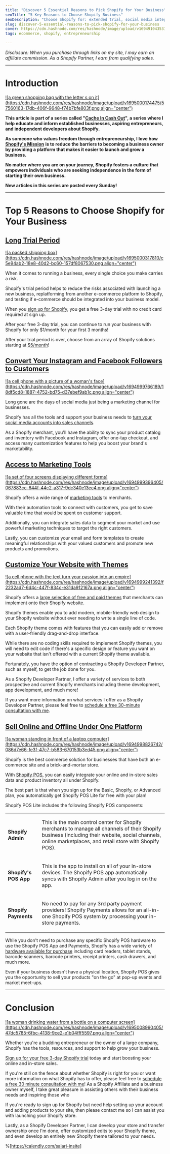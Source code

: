 ```yaml
---
title: "Discover 5 Essential Reasons to Pick Shopify for Your Business"
seoTitle: "5 Key Reasons to Choose Shopify Business"
seoDescription: "Choose Shopify for: extended trial, social media integration, marketing tools, customizable themes, and unified sales"
slug: discover-5-essential-reasons-to-pick-shopify-for-your-business
cover: https://cdn.hashnode.com/res/hashnode/image/upload/v1694910435315/6776ac22-8c88-4403-8464-72c866c6b26b.jpeg
tags: ecommerce, shopify, entrepreneurship

---
```


*Disclosure: When you purchase through links on my site, I may earn an affiliate commission. As a Shopify Partner, I earn from qualifying sales.*

---

# Introduction

[![a green shopping bag with the letter s on it](https://cdn.hashnode.com/res/hashnode/image/upload/v1695000174475/57560163-17db-406f-9648-f74b7bfe803f.png align="center")](https://shopify.pxf.io/c/4786087/1296288/13624)

**This article is part of a series called "**[**Cache In Cash Out**](https://scrappedscript.com/series/cache-in-cash-out)**", a series where I help educate and inform established businesses, aspiring entrepreneurs, and independent developers about Shopify.**

**As someone who values freedom through entrepreneurship, I love how** [**Shopify's Mission**](http://shopify.pxf.io/5g1zrD) **is to reduce the barriers to becoming a business owner by providing a platform that makes it easier to launch and grow a business.**

**No matter where you are on your journey, Shopify fosters a culture that empowers individuals who are seeking independence in the form of starting their own business.**

**New articles in this series are posted every Sunday!**

---

# Top 5 Reasons to Choose Shopify for Your Business

## [Long Trial Period](https://shopify.pxf.io/c/4786087/1101159/13624)

[![a packed shipping box](https://cdn.hashnode.com/res/hashnode/image/upload/v1695000317810/c5e94ab2-18e8-40d2-bc60-157df8067530.png align="center")](https://shopify.pxf.io/c/4786087/1499969/13624)

When it comes to running a business, every single choice you make carries a risk.

Shopify's trial period helps to reduce the risks associated with launching a new business, replatforming from another e-commerce platform to Shopify, and testing if e-commerce should be integrated into your business model.

When you [sign up for Shopify](https://shopify.pxf.io/c/4786087/1101159/13624), you get a free 3-day trial with no credit card required at sign up.

After your free 3-day trial, you can continue to run your business with Shopify for only $1/month for your first 3 months!

After your trial period is over, choose from an array of Shopify solutions starting at [$5/month](http://shopify.pxf.io/9gyqK4)!

## [Convert Your Instagram and Facebook Followers to Customers](http://shopify.pxf.io/XY2E7y)

[![a cell phone with a picture of a woman's face](https://cdn.hashnode.com/res/hashnode/image/upload/v1694999766189/18df5cd8-1887-4752-bd75-d37ebef9ab1c.png align="center")](https://shopify.pxf.io/c/4786087/1296283/13624?u=https%3A%2F%2Fwww.shopify.com%2Ffacebook-instagram)

Long gone are the days of social media just being a marketing channel for businesses.

Shopify has all the tools and support your business needs to [turn your social media accounts into sales channels](http://shopify.pxf.io/XY2E7y).

As a Shopify merchant, you'll have the ability to sync your product catalog and inventory with Facebook and Instagram, offer one-tap checkout, and access many customization features to help you boost your brand's marketability.

## [Access to Marketing Tools](https://shopify.pxf.io/c/4786087/1101159/13624)

[![a set of four screens displaying different forms](https://cdn.hashnode.com/res/hashnode/image/upload/v1694999396405/067883cc-644f-44c2-a317-9dc340e13ec4.png align="center")](https://shopify.pxf.io/c/4786087/1751933/13624?u=https%3A%2F%2Fwww.shopify.com%2Fmarketing-tools)

Shopify offers a wide range of [marketing tools](http://shopify.pxf.io/anrDaY) to merchants.

With their automation tools to connect with customers, you get to save valuable time that would be spent on customer support.

Additionally, you can integrate sales data to segment your market and use powerful marketing techniques to target the right customers.

Lastly, you can customize your email and form templates to create meaningful relationships with your valued customers and promote new products and promotions.

## [Customize Your Website with Themes](http://shopify.pxf.io/nLWVYR)

[![a cell phone with the text turn your passion into an empire](https://cdn.hashnode.com/res/hashnode/image/upload/v1694999241392/f2232ad7-6d4c-447f-834c-e31da912167a.png align="center")](https://shopify.pxf.io/c/4786087/1296184/13624)

Shopify offers a [large selection of free and paid themes](http://shopify.pxf.io/nLWVYR) that merchants can implement onto their Shopify website.

Shopify themes enable you to add modern, mobile-friendly web design to your Shopify website without ever needing to write a single line of code.

Each Shopify theme comes with features that you can easily add or remove with a user-friendly drag-and-drop interface.

While there are no coding skills required to implement Shopify themes, you will need to edit code if there's a specific design or feature you want on your website that isn't offered with a current Shopify theme available.

Fortunately, you have the option of contracting a Shopify Developer Partner, such as myself, to get the job done for you.

As a Shopify Developer Partner, I offer a variety of services to both prospective and current Shopify merchants including theme development, app development, and much more!

If you want more information on what services I offer as a Shopify Developer Partner, please feel free to [schedule a free 30-minute consultation with me](https://calendly.com/salari-insite/shopify-partner-consultation).

## [Sell Online and Offline Under One Platform](https://shopify.pxf.io/c/4786087/1296919/13624?POS=)

[![a woman standing in front of a laptop computer](https://cdn.hashnode.com/res/hashnode/image/upload/v1694998826742/086d7e66-fe3f-47c7-b583-670153b3ed45.png align="center")](https://shopify.pxf.io/c/4786087/1470354/13624)

Shopify is the best commerce solution for businesses that have both an e-commerce site and a brick-and-mortar store.

With [Shopify POS](http://shopify.pxf.io/anr97Z), you can easily integrate your online and in-store sales data and product inventory all under Shopify.

The best part is that when you sign up for the Basic, Shopify, or Advanced plan, you automatically get Shopify POS Lite for free with your plan!

Shopify POS Lite includes the following Shopify POS components:

<table><tbody><tr><td colspan="1" rowspan="1" colwidth="200"><p><strong>Shopify Admin</strong></p></td><td colspan="1" rowspan="1"><p>This is the main control center for Shopify merchants to manage all channels of their Shopify business (including their website, social channels, online marketplaces, and retail store with Shopify POS).</p></td></tr><tr><td colspan="1" rowspan="1" colwidth="200"><p><strong>Shopify's POS App</strong></p></td><td colspan="1" rowspan="1"><p>This is the app to install on all of your in-store devices. The Shopify POS app automatically syncs with Shopify Admin after you log in on the app.</p></td></tr><tr><td colspan="1" rowspan="1" colwidth="200"><p><strong>Shopify Payments</strong></p></td><td colspan="1" rowspan="1"><p>No need to pay for any 3rd party payment providers! Shopify Payments allows for an all-in-one Shopify POS system by processing your in-store payments.</p></td></tr></tbody></table>

While you don't need to purchase any specific Shopify POS hardware to use the Shopify POS App and Payments, Shopify has a wide variety of [hardware available for purchase](http://shopify.pxf.io/XY2v7a) including card readers, tablet stands, barcode scanners, barcode printers, receipt printers, cash drawers, and much more.

Even if your business doesn't have a physical location, Shopify POS gives you the opportunity to sell your products "on the go" at pop-up events and market meet-ups.

---

# Conclusion

[![a woman drinking water from a bottle on a computer screen](https://cdn.hashnode.com/res/hashnode/image/upload/v1695008990405/47dc5785-6fbc-4138-9ce2-e1b04fff5597.png align="center")](https://shopify.pxf.io/c/4786087/1296435/13624)

Whether you're a budding entrepreneur or the owner of a large company, Shopify has the tools, resources, and support to help grow your business.

[Sign up for your free 3-day Shopify trial](https://shopify.pxf.io/c/4786087/1101159/13624) today and start boosting your online and in-store sales.

If you're still on the fence about whether Shopify is right for you or want more information on what Shopify has to offer, please feel free to [schedule a free 30 minute consultation with me](https://calendly.com/salari-insite/shopify-partner-consultation)! As a Shopify Affiliate and a business owner myself, I take great pleasure in assisting others with their business needs and inspiring those who

If you're ready to sign up for Shopify but need help setting up your account and adding products to your site, then please contact me so I can assist you with launching your Shopify store.

Lastly, as a Shopify Developer Partner, I can develop your store and transfer ownership once I'm done, offer customized edits to your Shopify theme, and even develop an entirely new Shopify theme tailored to your needs.

%[https://calendly.com/salari-insite]